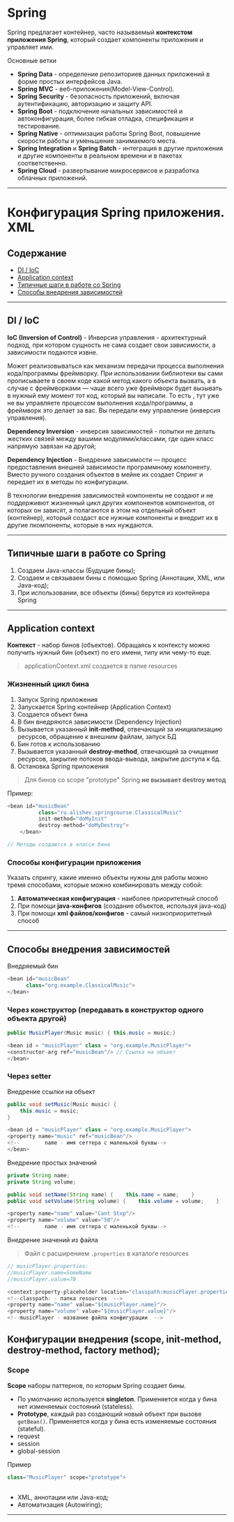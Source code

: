 # Spring

Spring предлагает контейнер, часто называемый **контекстом приложения Spring**, который создает компоненты приложения и
управляет ими.

Основные ветки 

* **Spring Data** - определение репозиториев данных приложений в форме простых интерфейсов Java.
* **Spring MVC** - веб-приложения(Model-View-Control).
* **Spring Security** -  безопасность приложений, включая аутентификацию, авторизацию и защиту API.
* **Spring Boot** - подключение начальных зависимостей и автоконфигурация, более гибкая отладка, спецификация и тестирование.
* **Spring Native** - оптимизация работы Spring Boot, повышение скорости работы и уменьшение занимаемого места.
* **Spring Integration** и **Spring Batch** - интеграция в другие приложения и другие компоненты в реальном времени и
в пакетах соответственно.
* **Spring Cloud** - развертывание микросервисов и разработка облачных приложений.
---

# Конфигурация Spring приложения. XML

## Содержание

* [DI / IoC](#diIoc)
* [Application context](#ApplicationContext)
* [Типичные шаги в работе со Spring](#SpringSteps) 
* [Способы внедрения зависимостей](#injectionMethods)
---
<a name = "diIoc"></a>

## DI / IoC

**IoC (Inversion of Control)** - Инверсия управления - архитектурный подход, при котором сущность не сама создает свои
зависимости, а зависимости подаются извне. 

Может реализовываться как механизм передачи процесса выполнения кода/программы
фреймворку. При использовании библиотеки вы сами прописываете в своем коде какой метод какого объекта вызвать, а в
случае с фреймворками — чаще всего уже фреймворк будет вызывать в нужный ему момент тот код, который вы написали. То есть
, тут уже не вы управляете процессом выполнения кода/программы, а фреймворк это делает за вас. Вы передали ему управление
(инверсия управления).

**Dependency Inversion** - инверсия зависимостей - попытки не делать жестких связей между вашими модулями/классами,
где один класс напрямую завязан на другой;

**Dependency Injection** - Внедрение зависимости — процесс предоставления внешней зависимости программному компоненту. 
Вместо ручного создания объектов в мейне их создает Спринг и передает их в методы по конфигурации.

В технологии внедрения зависимостей компоненты не создают и не поддерживют жизненный цикл других компонентов компонентов,
от которых он зависят, а полагаются в этом на отдельный объект (контейнер), который создаст все нужные компоненты и внедрит
их в другие пкомпоненты, которые в них нуждаются.

---

<a name = "SpringSteps"></a>

## Типичные шаги в работе со Spring
1. Создаем Java-классы (Будущие бины);
2. Создаем и связываем бины с помощью Spring (Аннотации, XML, или Java-код);
3. При использовании, все объекты (бины) берутся из контейнера Spring

---

<a name = "ApplicationContext"></a>

## Application context

**Контекст** - набор бинов (объектов). Обращаясь к контексту можно получить нужный бин (объект) по его имени,
типу или чему-то еще.

> applicationContext.xml создается в папке resources

### Жизненный цикл бина

1. Запуск Spring приложения
2. Запускается Spring контейнер (Application Context)
3. Создается объект бина
4. В бин внедряются зависимости (Dependency Injection)
5. Вызывается указанный **init-method**, отвечающий за инициализацию ресурсов, обращение к внешним файлам, запуск БД
6. Бин готов к использованию
7. Вызывается указанный **destroy-method**, отвечающий за очищение ресурсов, закрытие потоков ввода-вывода, закрытие доступа
   к бд.
8. Остановка Spring приложения

> Для бинов со scope "prototype" Spring **не вызывает destroy метод**

Пример:
```java
<bean id="musicBean"
          class="ru.alishev.springcourse.ClassicalMusic"
          init-method="doMyInit"
          destroy-method="doMyDestroy">
    </bean>

// Методы создаются в классе бина
```

### Способы конфигурации приложения

Указать спрингу, какие именно объекты нужны для работы можно тремя способами, которые можно комбинировать
между собой:
1. **Автоматическая конфигурация** - наиболее приоритетный способ
2. При помощи **java-конфигов** (создание объектов, используя java-код)
3. При помощи **xml файлов/конфигов** - самый низкоприоритетный способ

---

<a name = "injectionMethods"></a>

## Способы внедрения зависимостей
Внедряемый бин
```java
<bean id="musicBean"
      class="org.example.ClassicalMusic">
</bean>
```

### Через конструктор (передавать в конструктор одного объекта другой)
```java
public MusicPlayer(Music music) { this.music = music;}

<bean id = "musicPlayer" class = "org.example.MusicPlayer">
<constructor-arg ref="musicBean"/> // Ссылка на объект
</bean>
```
### Через setter
Внедрение ссылки на объект
```java
public void setMusic(Music music) {
    this.music = music;
}

<bean id = "musicPlayer" class = "org.example.MusicPlayer">
<property name="music" ref="musicBean"/>
<!--        name - имя сеттера с маленькой буквы-->
</bean>
```
Внедрение простых значений
```java
private String name;
private String volume;

public void setName(String name) {    this.name = name;    }
public void setVolume(String volume) {    this.volume = volume;    }

<property name="name" value="Cant Stxp"/>
<property name="volume" value="50"/>
<!--        name - имя сеттера с маленькой буквы-->
```
Внедрение значений из файла
>Файл с расширением `.properties` в каталоге resources
```java
// musicPlayer.properties:
//musicPlayer.name=SomeName
//musicPlayer.value=70

<context:property-placeholder location="classpath:musicPlayer.properties"/>
<!--classpath: - папка resources  -->
<property name="name" value="${musicPlayer.name}"/>
<property name="volume" value="${musicPlayer.value}"/>
<!--musicPlayer - название файла конфигурации  -->
```

## Конфигурации внедрения (scope, init-method, destroy-method, factory method);

### Scope

**Scope** наборы паттернов, по которым Spring создает бины.

 - По умолчанию используется **singleton**. Применяется когда у бина нет изменяемых состояний (stateless).
 - **Prototype**, каждый раз создающий новый объект при вызове `getBean()`. Применяется когда у бина есть изменяемые
состояния (stateful).
 - request
 - session
 - global-session

Пример
```java
class="MusicPlayer" scope="prototype">
```

##

* XML, аннотации или Java-код;
* Автоматизация (Autowiring);

---